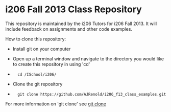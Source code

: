 # i206 Fall 2013 Class Repository

This repository is maintained by the i206 Tutors for i206 Fall 2013. It will include feedback on assignments and other code examples.

How to clone this repository:

* Install git on your computer

* Open up a terminal window and navigate to the directory you would like to create this repository in using 'cd'
*		cd /ISchool/i206/

* Clone the git repository
*		git clone https://github.com/AJRenold/i206_f13_class_examples.git

For more information on 'git clone' see [git clone](http://git-scm.com/book/en/Git-Basics-Getting-a-Git-Repository#Cloning-an-Existing-Repository)

